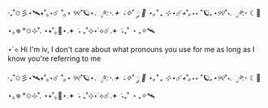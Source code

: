 ‧₊˚✩彡⋆🛰️⭒˚｡⋆☄️ ˚｡⋆
୨୧˚🪐⋆.ೃ࿔*:･.𖥔 ݁ ˖✧˚ ༘ 🌌 ⋆｡˚
₊ ⊹⋆☄️⭒˚｡⋆⋆ ˚🪐｡⋆୨୧˚⋆.ೃ࿔*:･
☾🌌⋆｡𖦹 °✩⊹˚. ⋆⭒˚｡🚀⋆.𖥔 ݁ ˖
₊˚⊹⋆˙⟡☄️.𖥔 ݁ ˖₊˚ ・₊✧🛰️

⋆˙⟡ Hi I'm iv, I don't care about what pronouns you use for me as long as I know you're referring to me


‧₊˚✩彡⋆🛰️⭒˚｡⋆☄️ ˚｡⋆
୨୧˚🪐⋆.ೃ࿔*:･.𖥔 ݁ ˖✧˚ ༘ 🌌 ⋆｡˚
₊ ⊹⋆☄️⭒˚｡⋆⋆ ˚🪐｡⋆୨୧˚⋆.ೃ࿔*:･
☾🌌⋆｡𖦹 °✩⊹˚. ⋆⭒˚｡🚀⋆.𖥔 ݁ ˖
₊˚⊹⋆˙⟡☄️.𖥔 ݁ ˖₊˚ ・₊✧🛰️

